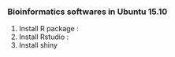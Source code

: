 ### Bioinformatics softwares in Ubuntu 15.10

1. Install R package :
2. Install Rstudio :
3. Install shiny

